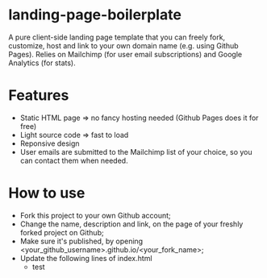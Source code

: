 # landing-page-boilerplate

A pure client-side landing page template that you can freely fork, customize, host and link to your own domain name (e.g. using Github Pages).
Relies on Mailchimp (for user email subscriptions) and Google Analytics (for stats).

# Features

- Static HTML page => no fancy hosting needed (Github Pages does it for free)
- Light source code => fast to load
- Reponsive design
- User emails are submitted to the Mailchimp list of your choice, so you can contact them when needed.

# How to use

- Fork this project to your own Github account;
- Change the name, description and link, on the page of your freshly forked project on Github;
- Make sure it's published, by opening <your_github_username>.github.io/<your_fork_name>;
- Update the following lines of index.html
  - test
